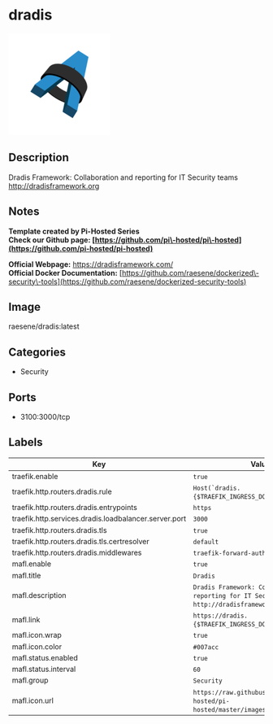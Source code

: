 # dradis

![Logo](images/dradis.png)

## Description
Dradis Framework: Collaboration and reporting for IT Security teams http://dradisframework.org

## Notes
**Template created by Pi\-Hosted Series**  
**Check our Github page: [https://github.com/pi\-hosted/pi\-hosted](https://github.com/pi-hosted/pi-hosted)**  
  
**Official Webpage:** <https://dradisframework.com/>  
**Official Docker Documentation:** [https://github.com/raesene/dockerized\-security\-tools](https://github.com/raesene/dockerized-security-tools)  
  
  


## Image
raesene/dradis:latest

## Categories
- Security

## Ports
- 3100:3000/tcp

## Labels
| Key | Value |
|-----|-------|
| traefik.enable | ```true``` |
| traefik.http.routers.dradis.rule | ```Host(`dradis.{$TRAEFIK_INGRESS_DOMAIN}`)``` |
| traefik.http.routers.dradis.entrypoints | ```https``` |
| traefik.http.services.dradis.loadbalancer.server.port | ```3000``` |
| traefik.http.routers.dradis.tls | ```true``` |
| traefik.http.routers.dradis.tls.certresolver | ```default``` |
| traefik.http.routers.dradis.middlewares | ```traefik-forward-auth``` |
| mafl.enable | ```true``` |
| mafl.title | ```Dradis``` |
| mafl.description | ```Dradis Framework: Collaboration and reporting for IT Security teams http://dradisframework.``` |
| mafl.link | ```https://dradis.{$TRAEFIK_INGRESS_DOMAIN}``` |
| mafl.icon.wrap | ```true``` |
| mafl.icon.color | ```#007acc``` |
| mafl.status.enabled | ```true``` |
| mafl.status.interval | ```60``` |
| mafl.group | ```Security``` |
| mafl.icon.url | ```https://raw.githubusercontent.com/pi-hosted/pi-hosted/master/images/dradis-logo.png``` |

